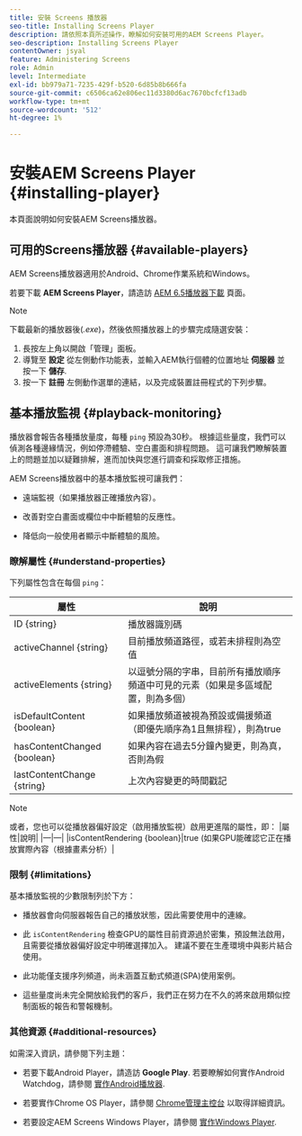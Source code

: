 ```yaml
---
title: 安裝 Screens 播放器
seo-title: Installing Screens Player
description: 請依照本頁所述操作，瞭解如何安裝可用的AEM Screens Player。
seo-description: Installing Screens Player
contentOwner: jsyal
feature: Administering Screens
role: Admin
level: Intermediate
exl-id: bb979a71-7235-429f-b520-6d85b8b666fa
source-git-commit: c6506ca62e806ec11d3380d6ac7670bcfcf13adb
workflow-type: tm+mt
source-wordcount: '512'
ht-degree: 1%

---
```


# 安裝AEM Screens Player {#installing-player}

本頁面說明如何安裝AEM Screens播放器。

## 可用的Screens播放器 {#available-players}

AEM Screens播放器適用於Android、Chrome作業系統和Windows。

若要下載 **AEM Screens Player**，請造訪 [AEM 6.5播放器下載](https://download.macromedia.com/screens/) 頁面。

>[!NOTE]
>
>下載最新的播放器後(*.exe*)，然後依照播放器上的步驟完成隨選安裝：
>
>1. 長按左上角以開啟「管理」面板。
>1. 導覽至 **設定** 從左側動作功能表，並輸入AEM執行個體的位置地址 **伺服器** 並按一下 **儲存**.
>1. 按一下 **註冊** 左側動作選單的連結，以及完成裝置註冊程式的下列步驟。


## 基本播放監視 {#playback-monitoring}

播放器會報告各種播放量度，每種 `ping` 預設為30秒。 根據這些量度，我們可以偵測各種邊緣情況，例如停滯體驗、空白畫面和排程問題。 這可讓我們瞭解裝置上的問題並加以疑難排解，進而加快與您進行調查和採取修正措施。

AEM Screens播放器中的基本播放監視可讓我們：

* 遠端監視（如果播放器正確播放內容）。

* 改善對空白畫面或欄位中中斷體驗的反應性。

* 降低向一般使用者顯示中斷體驗的風險。

### 瞭解屬性 {#understand-properties}

下列屬性包含在每個 `ping`：

| 屬性 | 說明 |
|---|---|
| ID {string} | 播放器識別碼 |
| activeChannel {string} | 目前播放頻道路徑，或若未排程則為空值 |
| activeElements {string} | 以逗號分隔的字串，目前所有播放順序頻道中可見的元素（如果是多區域配置，則為多個） |
| isDefaultContent {boolean} | 如果播放頻道被視為預設或備援頻道（即優先順序為1且無排程），則為true |
| hasContentChanged {boolean} | 如果內容在過去5分鐘內變更，則為真，否則為假 |
| lastContentChange {string} | 上次內容變更的時間戳記 |

>[!NOTE]
>或者，您也可以從播放器偏好設定（啟用播放監視）啟用更進階的屬性，即：
>|屬性|說明|
>|—|—|
>|isContentRendering {boolean}|true (如果GPU能確認它正在播放實際內容（根據畫素分析）|

### 限制 {#limitations}

基本播放監視的少數限制列於下方：

* 播放器會向伺服器報告自己的播放狀態，因此需要使用中的連線。

* 此 `isContentRendering` 檢查GPU的屬性目前資源過於密集，預設無法啟用，且需要從播放器偏好設定中明確選擇加入。 建議不要在生產環境中與影片結合使用。

* 此功能僅支援序列頻道，尚未涵蓋互動式頻道(SPA)使用案例。

* 這些量度尚未完全開放給我們的客戶，我們正在努力在不久的將來啟用類似控制面板的報告和警報機制。

### 其他資源 {#additional-resources}

如需深入資訊，請參閱下列主題：

* 若要下載Android Player，請造訪 **Google Play**. 若要瞭解如何實作Android Watchdog，請參閱 [實作Android播放器](implementing-android-player.md).

* 若要實作Chrome OS Player，請參閱 [Chrome管理主控台](implementing-chrome-os-player.md) 以取得詳細資訊。

* 若要設定AEM Screens Windows Player，請參閱 [實作Windows Player](implementing-windows-player.md).
